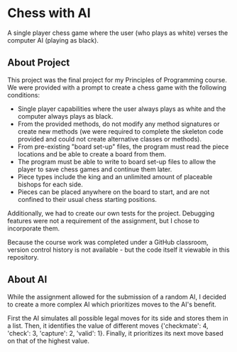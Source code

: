 # Chess with AI
A single player chess game where the user (who plays as white) verses the computer AI (playing as black). 

## About Project
This project was the final project for my Principles of Programming course.
We were provided with a prompt to create a chess game with the following conditions: 
- Single player capabilities where the user always plays as white and the computer always plays as black.
- From the provided methods, do not modify any method signatures or create new methods (we were required to complete the skeleton code provided and could not create alternative classes or methods). 
- From pre-existing "board set-up" files, the program must read the piece locations and be able to create a board from them.
- The program must be able to write to board set-up files to allow the player to save chess games and continue them later. 
- Piece types include the king and an unlimited amount of placeable bishops for each side. 
- Pieces can be placed anywhere on the board to start, and are not confined to their usual chess starting positions. 

Additionally, we had to create our own tests for the project. Debugging features were not a requirement of the assignment, but I chose to incorporate them.  

Because the course work was completed under a GitHub classroom, version control history is not available - but the code itself it viewable in this repository. 

## About AI
While the assignment allowed for the submission of a random AI, I decided to create a more complex AI which prioritizes moves to the AI's benefit.

First the AI simulates all possible legal moves for its side and stores them in a list. 
Then, it identifies the value of different moves {'checkmate': 4, 'check': 3, 'capture': 2, 'valid': 1}. 
Finally, it prioritizes its next move based on that of the highest value. 
